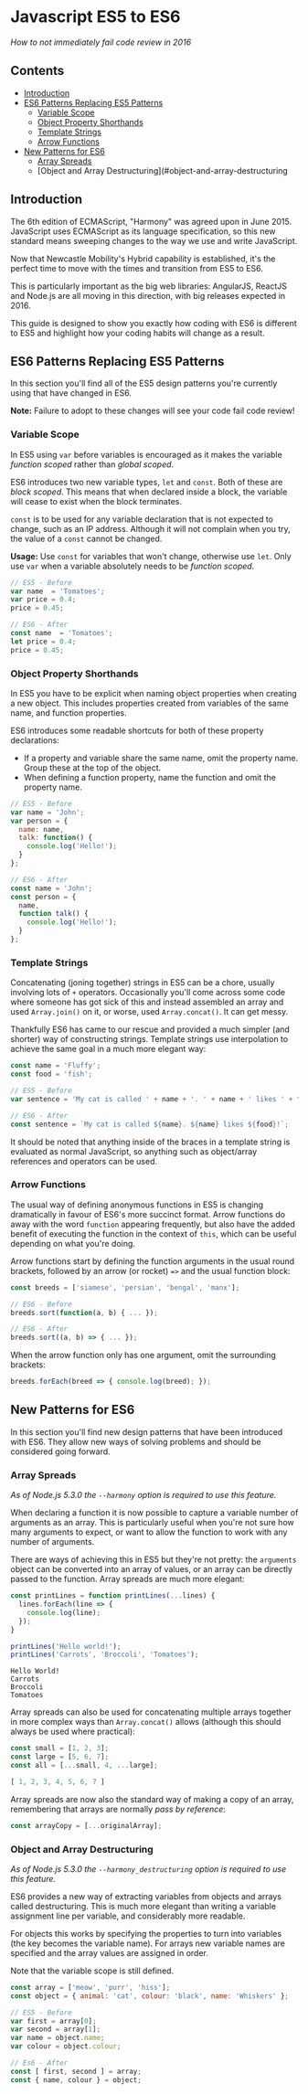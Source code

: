 # Javascript ES5 to ES6

*How to not immediately fail code review in 2016*

## Contents

- [Introduction](#introduction)
- [ES6 Patterns Replacing ES5 Patterns](#es6-patterns-replacing-es5-patterns)
  - [Variable Scope](#variable-scope)
  - [Object Property Shorthands](#object-property-shorthands)
  - [Template Strings](#template-strings)
  - [Arrow Functions](#arrow-functions)
- [New Patterns for ES6](#new-patterns-for-es6)
  - [Array Spreads](#array-spreads)
  - [Object and Array Destructuring](#object-and-array-destructuring

## Introduction

The 6th edition of ECMAScript, "Harmony" was agreed upon in June 2015. JavaScript uses ECMAScript as its language specification, so this new standard means sweeping changes to the way we use and write JavaScript.

Now that Newcastle Mobility's Hybrid capability is established, it's the perfect time to move with the times and transition from ES5 to ES6.

This is particularly important as the big web libraries: AngularJS, ReactJS and Node.js are all moving in this direction, with big releases expected in 2016.

This guide is designed to show you exactly how coding with ES6 is different to ES5 and highlight how your coding habits will change as a result.

## ES6 Patterns Replacing ES5 Patterns

In this section you'll find all of the ES5 design patterns you're currently using that have changed in ES6.

**Note:** Failure to adopt to these changes will see your code fail code review!

### Variable Scope

In ES5 using `var` before variables is encouraged as it makes the variable *function scoped* rather than *global scoped*.

ES6 introduces two new variable types, `let` and `const`. Both of these are *block scoped*. This means that when declared inside a block, the variable will cease to exist when the block terminates.

`const` is to be used for any variable declaration that is not expected to change, such as an IP address. Although it will not complain when you try, the value of a `const` cannot be changed.

**Usage:** Use `const` for variables that won't change, otherwise use `let`. Only use `var` when a variable absolutely needs to be *function scoped*.

```javascript
// ES5 - Before
var name  = 'Tomatoes';
var price = 0.4;
price = 0.45;

// ES6 - After
const name  = 'Tomatoes';
let price = 0.4;
price = 0.45;
```

### Object Property Shorthands

In ES5 you have to be explicit when naming object properties when creating a new object. This includes properties created from variables of the same name, and function properties.

ES6 introduces some readable shortcuts for both of these property declarations:

* If a property and variable share the same name, omit the property name. Group these at the top of the object.
* When defining a function property, name the function and omit the property name.

```javascript
// ES5 - Before
var name = 'John';
var person = {
  name: name,
  talk: function() {
    console.log('Hello!');
  }
};

// ES6 - After
const name = 'John';
const person = {
  name,
  function talk() {
    console.log('Hello!');
  }
};
```

### Template Strings

Concatenating (joning together) strings in ES5 can be a chore, usually involving lots of `+` operators. Occasionally you'll come across some code where someone has got sick of this and instead assembled an array and used `Array.join()` on it, or worse, used `Array.concat()`. It can get messy.

Thankfully ES6 has came to our rescue and provided a much simpler (and shorter) way of constructing strings. Template strings use interpolation to achieve the same goal in a much more elegant way:

```javascript
const name = 'Fluffy';
const food = 'fish';

// ES5 - Before
var sentence = 'My cat is called ' + name + '. ' + name + ' likes ' + food + '!';

// ES6 - After
const sentence = `My cat is called ${name}. ${name} likes ${food}!`;
```

It should be noted that anything inside of the braces in a template string is evaluated as normal JavaScript, so anything such as object/array references and operators can be used.

### Arrow Functions

The usual way of defining anonymous functions in ES5 is changing dramatically in favour of ES6's more succinct format. Arrow functions do away with the word `function` appearing frequently, but also have the added benefit of executing the function in the context of `this`, which can be useful depending on what you're doing.

Arrow functions start by defining the function arguments in the usual round brackets, followed by an arrow (or rocket) `=>` and the usual function block:

```javascript
const breeds = ['siamese', 'persian', 'bengal', 'manx'];

// ES6 - Before
breeds.sort(function(a, b) { ... });

// ES6 - After
breeds.sort((a, b) => { ... });
```

When the arrow function only has one argument, omit the surrounding brackets:

```javascript
breeds.forEach(breed => { console.log(breed); });
```

## New Patterns for ES6

In this section you'll find new design patterns that have been introduced with ES6. They allow new ways of solving problems and should be considered going forward.

### Array Spreads

*As of Node.js 5.3.0 the `--harmony` option is required to use this feature.*

When declaring a function it is now possible to capture a variable number of arguments as an array. This is particularly useful when you're not sure how many arguments to expect, or want to allow the function to work with any number of arguments.

There are ways of achieving this in ES5 but they're not pretty: the `arguments` object can be converted into an array of values, or an array can be directly passed to the function. Array spreads are much more elegant:

```javascript
const printLines = function printLines(...lines) {
  lines.forEach(line => {
    console.log(line);
  });
}

printLines('Hello world!');
printLines('Carrots', 'Broccoli', 'Tomatoes');
```
```
Hello World!
Carrots
Broccoli
Tomatoes
```

Array spreads can also be used for concatenating multiple arrays together in more complex ways than `Array.concat()` allows (although this should always be used where practical):

```javascript
const small = [1, 2, 3];
const large = [5, 6, 7];
const all = [...small, 4, ...large];
```
```javascript
[ 1, 2, 3, 4, 5, 6, 7 ]
```

Array spreads are now also the standard way of making a copy of an array, remembering that arrays are normally *pass by reference*:

```javascript
const arrayCopy = [...originalArray];
```

### Object and Array Destructuring

*As of Node.js 5.3.0 the `--harmony_destructuring` option is required to use this feature.*

ES6 provides a new way of extracting variables from objects and arrays called destructuring. This is much more elegant than writing a variable assignment line per variable, and considerably more readable.

For objects this works by specifying the properties to turn into variables (the key becomes the variable name). For arrays new variable names are specified and the array values are assigned in order.

Note that the variable scope is still defined.

```javascript
const array = ['meow', 'purr', 'hiss'];
const object = { animal: 'cat', colour: 'black', name: 'Whiskers' };

// ES5 - Before
var first = array[0];
var second = array[1];
var name = object.name;
var colour = object.colour;

// Es6 - After
const [ first, second ] = array;
const { name, colour } = object;
```
